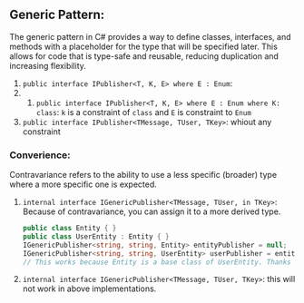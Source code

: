 ## Generic Pattern:
The generic pattern in C# provides a way to define classes, interfaces, and methods with a placeholder for the type that will be specified later. This allows for code that is type-safe and reusable, reducing duplication and increasing flexibility.

1. `public interface IPublisher<T, K, E> where E : Enum`:
2. 1. `public interface IPublisher<T, K, E> where E : Enum where K: class`: `k` is a constraint of `class` and `E` is constraint to `Enum`
3. `public interface IPublisher<TMessage, TUser, TKey>`: whiout any constraint


### Converience:
Contravariance refers to the ability to use a less specific (broader) type where a more specific one is expected.

1. `internal interface IGenericPublisher<TMessage, TUser, in TKey>`: Because of contravariance, you can assign it to a more derived type.
    ```c#
    public class Entity { }
    public class UserEntity : Entity { }
    IGenericPublisher<string, string, Entity> entityPublisher = null;
    IGenericPublisher<string, string, UserEntity> userPublisher = entityPublisher;
    // This works because Entity is a base class of UserEntity. Thanks to contravariance, the interface can safely accept the more general Entity.
    ```
2. `internal interface IGenericPublisher<TMessage, TUser, TKey>`: this will not work in above implementations.